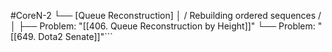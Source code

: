 #CoreN-2
└── [Queue Reconstruction]
    │   / Rebuilding ordered sequences /
    │
    ├── Problem: "[[406. Queue Reconstruction by Height]]"
    └── Problem: "[[649. Dota2 Senate]]"```